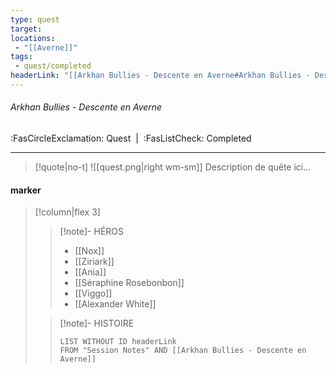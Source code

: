 ```yaml
---
type: quest
target: 
locations:
 - "[[Averne]]"
tags:
 - quest/completed
headerLink: "[[Arkhan Bullies - Descente en Averne#Arkhan Bullies - Descente en Averne]]"
---
```

###### Arkhan Bullies - Descente en Averne
<span class="sub2">:FasCircleExclamation: Quest&nbsp;&nbsp;|&nbsp;&nbsp;:FasListCheck: Completed</span>
___

> [!quote|no-t]
>![[quest.png|right wm-sm]] Description de quête ici...

#### marker
> [!column|flex 3]
> >[!note]- HÉROS
> >- [[Nox]]
> >- [[Ziriark]]
> >- [[Ania]]
> >- [[Séraphine Rosebonbon]]
> >- [[Viggo]]
> >- [[Alexander White]]
> 
>>[!note]- HISTOIRE
>>```dataview
>>LIST WITHOUT ID headerLink
>>FROM "Session Notes" AND [[Arkhan Bullies - Descente en Averne]]

